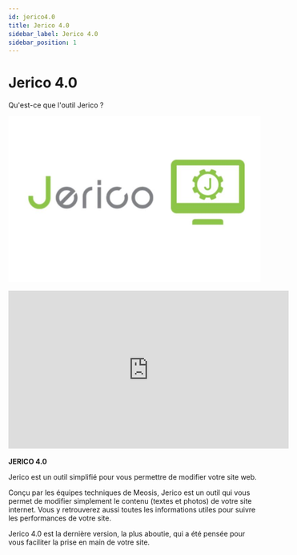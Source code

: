 ```yaml
---
id: jerico4.0
title: Jerico 4.0
sidebar_label: Jerico 4.0
sidebar_position: 1
---
```


# Jerico 4.0

Qu'est-ce que l'outil Jerico ?

![Jerico](./img/jerico.JPG)
<iframe width="560" height="315" src="https://cdn.cluster014.hosting.meosis.fr/videos/meosis.fr/new-video-meosis.mp4" frameborder="0" allowfullscreen></iframe>


**JERICO 4.0**

Jerico est un outil simplifié pour vous permettre de modifier votre site web.

Conçu par les équipes techniques de Meosis, Jerico est un outil qui vous permet de modifier simplement le contenu (textes et photos) de votre site internet. Vous y retrouverez aussi toutes les informations utiles pour suivre les performances de votre site.

Jerico 4.0 est la dernière version, la plus aboutie, qui a été pensée pour vous faciliter la prise en main de votre site.
